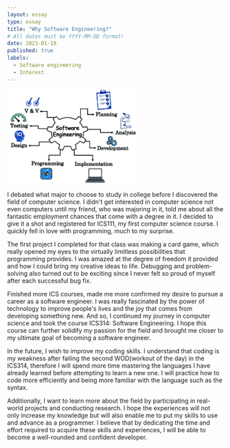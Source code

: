 ```yaml
---
layout: essay
type: essay
title: "Why Software Engineering?"
# All dates must be YYYY-MM-DD format!
date: 2023-01-19
published: true
labels:
  - Software engineering
  - Interest
---
```


<img width="300px" class="img-fluid" src="../img/software-engineering-essay.png"> 
 
I debated what major to choose to study in college before I discovered the field of computer science. I didn't get interested in computer science not even computers until my friend, who was majoring in it, told me about all the fantastic employment chances that come with a degree in it. I decided to give it a shot and registered for ICS111, my first computer science course. I quickly fell in love with programming, much to my surprise.

The first project I completed for that class was making a card game, which really opened my eyes to the virtually limitless possibilities that programming provides. I was amazed at the degree of freedom it provided and how I could bring my creative ideas to life. Debugging and problem-solving also turned out to be exciting since I never felt so proud of myself after each successful bug fix.

Finished more ICS courses, made me more confirmed my desire to pursue a career as a software engineer. I was really fascinated by the power of technology to improve people's lives and the joy that comes from developing something new. And so, I continued my journey in computer science and took the course ICS314: Software Engineering. I hope this course can further solidify my passion for the field and brought me closer to my ultimate goal of becoming a software engineer.

In the future, I wish to improve my coding skills. I understand that coding is my weakness after failing the second WOD(workout of the day) in the ICS314, therefore I will spend more time mastering the languages I have already learned before attempting to learn a new one. I will practice how to code more efficiently and being more familiar with the language such as the syntax. 

Additionally, I want to learn more about the field by participating in real-world projects and conducting research. I hope the experiences will not only increase my knowledge but will also enable me to put my skills to use and advance as a programmer. I believe that by dedicating the time and effort required to acquire these skills and experiences, I will be able to become a well-rounded and confident developer.





